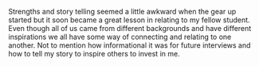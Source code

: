 Strengths and story telling seemed a little awkward when the gear up started but it soon became a great lesson in relating to my fellow student. Even though all of us came from different backgrounds and have different inspirations we all have some way of connecting and relating to one another. Not to mention how informational it was for future interviews and how to tell my story to inspire others to invest in me. 
